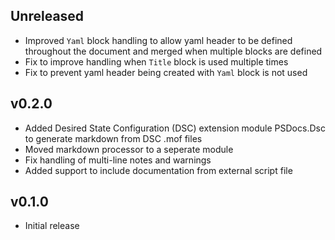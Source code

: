 
## Unreleased

- Improved `Yaml` block handling to allow yaml header to be defined throughout the document and merged when multiple blocks are defined
- Fix to improve handling when `Title` block is used multiple times
- Fix to prevent yaml header being created with `Yaml` block is not used

## v0.2.0

- Added Desired State Configuration (DSC) extension module PSDocs.Dsc to generate markdown from DSC .mof files
- Moved markdown processor to a seperate module
- Fix handling of multi-line notes and warnings
- Added support to include documentation from external script file

## v0.1.0

- Initial release